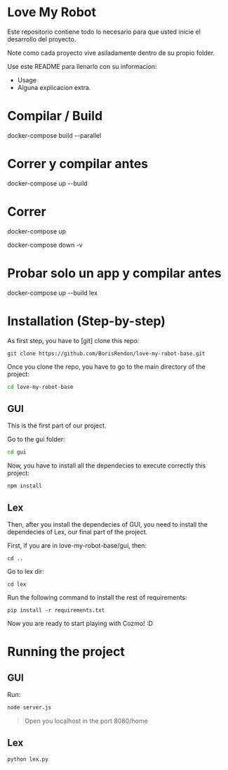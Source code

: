 # Love My Robot
Este repositorio contiene todo lo necesario para que usted inicie el desarrollo del proyecto.

Note como cada proyecto vive asiladamente dentro de su propio folder.


Use este README para llenarlo con su informacion:

- Usage
- Alguna explicacion extra.


# Compilar / Build

docker-compose build --parallel


# Correr y compilar antes

docker-compose up --build



# Correr

docker-compose up

docker-compose down -v

# Probar solo un app y compilar antes

docker-compose up --build lex

# Installation (Step-by-step) 

As first step, you have to [git] clone this repo:

```git
git clone https://github.com/BorisRendon/love-my-robot-base.git
```



Once you clone the repo, you have to go to the main directory of the project:

```bash
cd love-my-robot-base
```


## GUI 

This is the first part of our project.

Go to the gui folder:


```bash
cd gui
```
 

Now, you have to install all the dependecies to execute correctly this project:

```npm
npm install
```


## Lex

Then, after you install the dependecies of GUI, you need to install the dependecies of Lex, our final part of the project.

First, if you are in love-my-robot-base/gui, then:

```pip
cd ..
```
Go to lex dir:

```pip
cd lex
```


Run the following command to install the rest of requirements:

```pip
pip install -r requirements.txt
```
 

Now you are ready to start playing with Cozmo! :D

# Running the project

## GUI

Run:

```bash
node server.js
```

> Open you localhost in the port 8080/home

## Lex


```bash
python lex.py
```